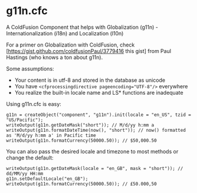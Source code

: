 # g11n.cfc
A ColdFusion Component that helps with Globalization (g11n) - Internationalization (i18n) and Localization (l10n)

For a primer on Globalization with ColdFusion, check [https://gist.github.com/coldfusionPaul/3779416 this gist] from Paul Hastings (who knows a ton about g11n).

Some assumptions:

* Your content is in utf-8 and stored in the database as unicode
* You have `<cfprocessingdirective pageencoding="UTF-8"/>` everywhere
* You realize the built-in locale name and LS* functions are inadequate

Using g11n.cfc is easy:

```
g11n = createObject("component", "g11n").init(locale = "en_US", tzid = "US/Pacific");
writeOutput(g11n.getDateMask("short")); // M/d/yy h:mm a
writeOutput(g11n.formatDateTime(now(), "short")); // now() formatted as 'M/d/yy h:mm a' in Pacific time
writeOutput(g11n.formatCurrency(50000.50)); // $50,000.50
```

You can also pass the desired locale and timezone to most methods or change the default:

```
writeOutput(g11n.getDateMask(locale = "en_GB", mask = "short")); // dd/MM/yy HH:mm
g11n.setDefaultLocale("en_GB");
writeOutput(g11n.formatCurrency(50000.50)); // £50.000,50
```
